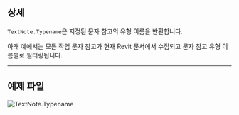 ## 상세
`TextNote.Typename`은 지정된 문자 참고의 유형 이름을 반환합니다.

아래 예에서는 모든 작업 문자 참고가 현재 Revit 문서에서 수집되고 문자 참고 유형 이름별로 필터링됩니다.

___
## 예제 파일

![TextNote.Typename](./Revit.Elements.TextNote.Typename_img.jpg)
